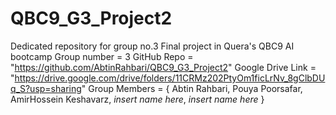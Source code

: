 # QBC9_G3_Project2
Dedicated repository for group no.3 Final project in Quera's QBC9 AI bootcamp
Group number = 3
GitHub Repo = "https://github.com/AbtinRahbari/QBC9_G3_Project2"
Google Drive Link = "https://drive.google.com/drive/folders/11CRMz202PtyOm1ficLrNv_8gClbDUq_S?usp=sharing"
Group Members = {
	Abtin Rahbari,
	Pouya Poorsafar,
	AmirHossein Keshavarz,
 *insert name here*,
 *insert name here*
}
